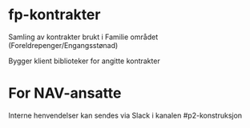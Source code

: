 # fp-kontrakter
Samling av kontrakter brukt i Familie området (Foreldrepenger/Engangsstønad)

Bygger klient biblioteker for angitte kontrakter

# For NAV-ansatte
Interne henvendelser kan sendes via Slack i kanalen #p2-konstruksjon
